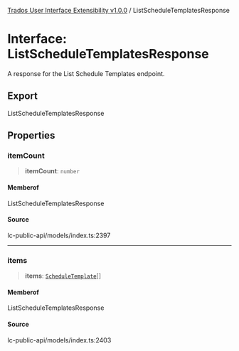 [Trados User Interface Extensibility v1.0.0](../wiki/globals) / ListScheduleTemplatesResponse

# Interface: ListScheduleTemplatesResponse

A response for the List Schedule Templates endpoint.

## Export

ListScheduleTemplatesResponse

## Properties

### itemCount

> **itemCount**: `number`

#### Memberof

ListScheduleTemplatesResponse

#### Source

lc-public-api/models/index.ts:2397

***

### items

> **items**: [`ScheduleTemplate`](../wiki/Interface.ScheduleTemplate)[]

#### Memberof

ListScheduleTemplatesResponse

#### Source

lc-public-api/models/index.ts:2403
